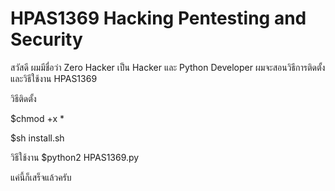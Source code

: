 # HPAS1369 Hacking Pentesting and Security
สวัสดี ผมมีชื่อว่า Zero Hacker เป็น Hacker และ Python Developer 
ผมจะสอนวิธีการติดตั้งและวิธีใช้งาน HPAS1369

วิธีติดตั้ง

$chmod +x *

$sh install.sh


วิธีใช้งาน
$python2 HPAS1369.py

แค่นี้ก็เสร็จแล้วครับ
